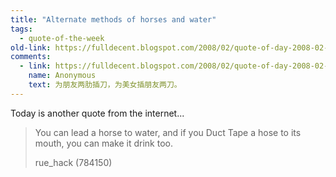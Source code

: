 ```yaml
---
title: "Alternate methods of horses and water"
tags:
  - quote-of-the-week
old-link: https://fulldecent.blogspot.com/2008/02/quote-of-day-2008-02-11.html
comments:
  - link: https://fulldecent.blogspot.com/2008/02/quote-of-day-2008-02-11.html#comments
    name: Anonymous
    text: 为朋友两肋插刀，为美女插朋友两刀。
---
```


Today is another quote from the internet...

> You can lead a horse to water, and if you Duct Tape a hose to its mouth, you can make it drink too.
>
> rue_hack (784150)
